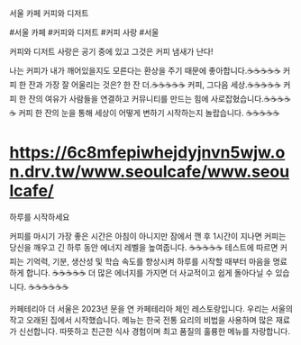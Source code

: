서울 카페
커피와 디저트

#서울 카페
#커피와 디저트
#커피 사랑
#서울

커피와 디저트
사랑은 공기 중에 있고 그것은 커피 냄새가 난다!

나는 커피가 내가 깨어있을지도 모른다는 환상을 주기 때문에 좋아합니다.☕☕☕☕☕
커피 한 잔과 가장 잘 어울리는 것은? 한 잔 더.☕☕☕☕☕
커피, 그다음 세상.☕☕☕☕☕
커피 한 잔의 여유가 사람들을 연결하고 커뮤니티를 만드는 힘에 사로잡혔습니다.☕☕☕☕☕
커피 한 잔의 눈을 통해 세상이 어떻게 변하기 시작하는지 놀랍습니다. ☕☕☕☕☕

# https://6c8mfepiwhejdyjnvn5wjw.on.drv.tw/www.seoulcafe/www.seoulcafe/

하루를 시작하세요

커피를 마시기 가장 좋은 시간은 아침이 아니지만 잠에서 깬 후 1시간이 지나면 커피는 당신을 깨우고 긴 하루 동안 에너지 레벨을 높여줍니다. ☕☕☕☕☕ 테스트에 따르면 커피는 기억력, 기분, 생산성 및 학습 속도를 향상시켜 하루를 시작할 때부터 마음을 명료하게 합니다. ☕☕☕☕☕ 더 많은 에너지를 가지면 더 사교적이고 쉽게 돌아다닐 수 있습니다. ☕☕☕☕☕☕

카페테리아 더 서울은 2023년 문을 연 카페테리아 체인 레스토랑입니다. 우리는 서울의 작고 오래된 집에서 시작했습니다.
메뉴는 한국 전통 요리의 비법을 사용하며 많은 재료가 신선합니다. 따뜻하고 친근한 식사 경험이며 최고 품질의 훌륭한 메뉴를 자랑합니다.
